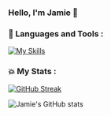 ### Hello, I'm Jamie 👋

### :rocket: Languages and Tools :

[![My Skills](https://skillicons.dev/icons?i=html,css,js,react)](https://skillicons.dev)

### :boom: My Stats :

[![GitHub Streak](https://github-readme-streak-stats.herokuapp.com?user=jaycee808&theme=sea&date_format=j%20M%5B%20Y%5D&mode=weekly&card_width=600)](https://git.io/streak-stats)

![Jamie's GitHub stats](https://github-readme-stats.vercel.app/api?username=jaycee808&theme=dark&show_icons=true)

<!--
**jaycee808/jaycee808** is a ✨ _special_ ✨ repository because its `README.md` (this file) appears on your GitHub profile.

Here are some ideas to get you started:

- 🔭 I’m currently working on ...
- 🌱 I’m currently learning ...
- 👯 I’m looking to collaborate on ...
- 🤔 I’m looking for help with ...
- 💬 Ask me about ...
- 📫 How to reach me: ...
- 😄 Pronouns: ...
- ⚡ Fun fact: ...
-->
